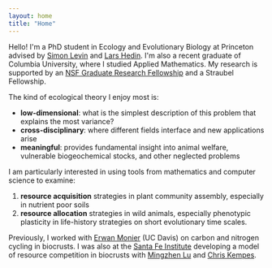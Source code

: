 ```yaml
---
layout: home
title: "Home"
---
```

Hello! I'm a PhD student in Ecology and Evolutionary Biology at Princeton advised by [Simon Levin](https://eeb.princeton.edu/people/simon-levin) and [Lars Hedin](https://eeb.princeton.edu/people/lars-hedin). I'm also a recent graduate of Columbia University, where I studied Applied Mathematics. My research is supported by an [NSF Graduate Research Fellowship](https://www.nsfgrfp.org/about/about-grfp/) and a Straubel Fellowship.

The kind of ecological theory I enjoy most is:
<ul>
    <li><b>low-dimensional</b>: what is the simplest description of this problem that explains the most variance?</li>
    <li><b>cross-disciplinary</b>: where different fields interface and new applications arise</li>
    <li><b>meaningful</b>: provides fundamental insight into animal welfare, vulnerable biogeochemical stocks, and other neglected problems</li>
</ul>  

I am particularly interested in using tools from mathematics and computer science to examine:
<ol>
  <li> <b>resource acquisition</b> strategies in plant community assembly, especially in nutrient poor soils</li>
  <li> <b>resource allocation</b> strategies in wild animals, especially phenotypic plasticity in life-history strategies on short evolutionary time scales.</li>
</ol>

Previously, I worked with [Erwan Monier](https://lawr.ucdavis.edu/people/faculty/monier-erwan) (UC Davis) on carbon and nitrogen cycling in biocrusts. I was also at the [Santa Fe Institute](https://www.santafe.edu/) developing a model of resource competition in biocrusts with [Mingzhen Lu](https://www.mingzhenlu-lab.com/) and [Chris Kempes](https://www.santafe.edu/people/profile/chris-kempes).